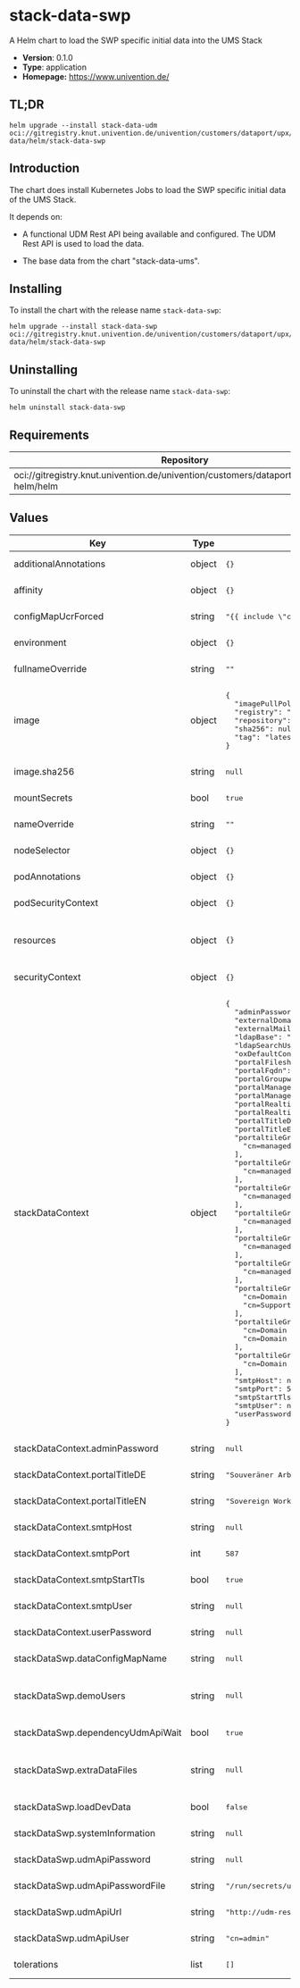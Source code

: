 # stack-data-swp

A Helm chart to load the SWP specific initial data into the UMS Stack

- **Version**: 0.1.0
- **Type**: application
- **Homepage:** <https://www.univention.de/>

## TL;DR

```console
helm upgrade --install stack-data-udm oci://gitregistry.knut.univention.de/univention/customers/dataport/upx/stack-data/helm/stack-data-swp
```

## Introduction

The chart does install Kubernetes Jobs to load the SWP specific initial data of
the UMS Stack.

It depends on:

- A functional UDM Rest API being available and configured. The UDM Rest API is
  used to load the data.

- The base data from the chart "stack-data-ums".

## Installing

To install the chart with the release name `stack-data-swp`:

```console
helm upgrade --install stack-data-swp oci://gitregistry.knut.univention.de/univention/customers/dataport/upx/stack-data/helm/stack-data-swp
```

## Uninstalling

To uninstall the chart with the release name `stack-data-swp`:

```console
helm uninstall stack-data-swp
```

## Requirements

| Repository | Name | Version |
|------------|------|---------|
| oci://gitregistry.knut.univention.de/univention/customers/dataport/upx/common-helm/helm | common | ^0.3.0 |

## Values

<table>
	<thead>
		<th>Key</th>
		<th>Type</th>
		<th>Default</th>
		<th>Description</th>
	</thead>
	<tbody>
		<tr>
			<td>additionalAnnotations</td>
			<td>object</td>
			<td><pre lang="json">
{}
</pre>
</td>
			<td>Additional custom annotations to add to deployed objects.</td>
		</tr>
		<tr>
			<td>affinity</td>
			<td>object</td>
			<td><pre lang="json">
{}
</pre>
</td>
			<td></td>
		</tr>
		<tr>
			<td>configMapUcrForced</td>
			<td>string</td>
			<td><pre lang="json">
"{{ include \"common.names.fullname\" . }}-ucr"
</pre>
</td>
			<td></td>
		</tr>
		<tr>
			<td>environment</td>
			<td>object</td>
			<td><pre lang="json">
{}
</pre>
</td>
			<td></td>
		</tr>
		<tr>
			<td>fullnameOverride</td>
			<td>string</td>
			<td><pre lang="json">
""
</pre>
</td>
			<td></td>
		</tr>
		<tr>
			<td>image</td>
			<td>object</td>
			<td><pre lang="json">
{
  "imagePullPolicy": "Always",
  "registry": "gitregistry.knut.univention.de",
  "repository": "univention/customers/dataport/upx/stack-data/data-loader",
  "sha256": null,
  "tag": "latest"
}
</pre>
</td>
			<td>Container image configuration</td>
		</tr>
		<tr>
			<td>image.sha256</td>
			<td>string</td>
			<td><pre lang="json">
null
</pre>
</td>
			<td>Define image sha256 as an alternative to `tag`</td>
		</tr>
		<tr>
			<td>mountSecrets</td>
			<td>bool</td>
			<td><pre lang="json">
true
</pre>
</td>
			<td></td>
		</tr>
		<tr>
			<td>nameOverride</td>
			<td>string</td>
			<td><pre lang="json">
""
</pre>
</td>
			<td></td>
		</tr>
		<tr>
			<td>nodeSelector</td>
			<td>object</td>
			<td><pre lang="json">
{}
</pre>
</td>
			<td></td>
		</tr>
		<tr>
			<td>podAnnotations</td>
			<td>object</td>
			<td><pre lang="json">
{}
</pre>
</td>
			<td></td>
		</tr>
		<tr>
			<td>podSecurityContext</td>
			<td>object</td>
			<td><pre lang="json">
{}
</pre>
</td>
			<td></td>
		</tr>
		<tr>
			<td>resources</td>
			<td>object</td>
			<td><pre lang="json">
{}
</pre>
</td>
			<td>Will be mapped into the containers which run the import job as attribute "resources". See https://kubernetes.io/docs/concepts/configuration/manage-resources-containers/ .</td>
		</tr>
		<tr>
			<td>securityContext</td>
			<td>object</td>
			<td><pre lang="json">
{}
</pre>
</td>
			<td></td>
		</tr>
		<tr>
			<td>stackDataContext</td>
			<td>object</td>
			<td><pre lang="json">
{
  "adminPassword": null,
  "externalDomainName": "univention-organization.test",
  "externalMailDomain": "univention-organization.test",
  "ldapBase": "dc=univention-organization,dc=intranet",
  "ldapSearchUsers": [],
  "oxDefaultContext": "10",
  "portalFileshareLinkBase": "https://fs.{{ .Values.stackDataContext.externalDomainName }}",
  "portalFqdn": "portal.{{ .Values.stackDataContext.externalDomainName }}",
  "portalGroupwareLinkBase": "https://webmail.{{ .Values.stackDataContext.externalDomainName }}",
  "portalManagementKnowledgeLinkBase": "https://wiki.{{ .Values.stackDataContext.externalDomainName }}",
  "portalManagementProjectLinkBase": "https://project.{{ .Values.stackDataContext.externalDomainName }}",
  "portalRealtimeCollaborationLinkBase": "https://ucc.{{ .Values.stackDataContext.externalDomainName }}",
  "portalRealtimeVideoconferenceLinkBase": "https://jitsi.{{ .Values.stackDataContext.externalDomainName }}",
  "portalTitleDE": "Souveräner Arbeitsplatz",
  "portalTitleEN": "Sovereign Workplace",
  "portaltileGroupFileshare": [
    "cn=managed-by-attribute-Fileshare,cn=groups,{{ .Values.stackDataContext.ldapBase }}"
  ],
  "portaltileGroupGroupware": [
    "cn=managed-by-attribute-Groupware,cn=groups,{{ .Values.stackDataContext.ldapBase }}"
  ],
  "portaltileGroupLiveCollaboration": [
    "cn=managed-by-attribute-Livecollaboration,cn=groups,{{ .Values.stackDataContext.ldapBase }}"
  ],
  "portaltileGroupManagementKnowledge": [
    "cn=managed-by-attribute-Knowledgemanagement,cn=groups,{{ .Values.stackDataContext.ldapBase }}"
  ],
  "portaltileGroupManagementLearn": [
    "cn=managed-by-attribute-Learnmanagement,cn=groups,{{ .Values.stackDataContext.ldapBase }}"
  ],
  "portaltileGroupManagementProject": [
    "cn=managed-by-attribute-Projectmanagement,cn=groups,{{ .Values.stackDataContext.ldapBase }}"
  ],
  "portaltileGroupUserAdmin": [
    "cn=Domain Admins,cn=groups,{{ .Values.stackDataContext.ldapBase }}",
    "cn=Support,cn=groups,{{ .Values.stackDataContext.ldapBase }}"
  ],
  "portaltileGroupUserAll": [
    "cn=Domain Admins,cn=groups,{{ .Values.stackDataContext.ldapBase }}",
    "cn=Domain Users,cn=groups,{{ .Values.stackDataContext.ldapBase }}"
  ],
  "portaltileGroupUserStandard": [
    "cn=Domain Users,cn=groups,{{ .Values.stackDataContext.ldapBase }}"
  ],
  "smtpHost": null,
  "smtpPort": 587,
  "smtpStartTls": true,
  "smtpUser": null,
  "userPassword": null
}
</pre>
</td>
			<td>Context used for rendering the data files</td>
		</tr>
		<tr>
			<td>stackDataContext.adminPassword</td>
			<td>string</td>
			<td><pre lang="json">
null
</pre>
</td>
			<td>Password for the default.admin user. This is only evaluated if loadDevData is set to true.</td>
		</tr>
		<tr>
			<td>stackDataContext.portalTitleDE</td>
			<td>string</td>
			<td><pre lang="json">
"Souveräner Arbeitsplatz"
</pre>
</td>
			<td>Portal title (Deutsch)</td>
		</tr>
		<tr>
			<td>stackDataContext.portalTitleEN</td>
			<td>string</td>
			<td><pre lang="json">
"Sovereign Workplace"
</pre>
</td>
			<td>Portal title (English)</td>
		</tr>
		<tr>
			<td>stackDataContext.smtpHost</td>
			<td>string</td>
			<td><pre lang="json">
null
</pre>
</td>
			<td>Self-service emails: SMTP host</td>
		</tr>
		<tr>
			<td>stackDataContext.smtpPort</td>
			<td>int</td>
			<td><pre lang="json">
587
</pre>
</td>
			<td>Self-service emails: SMTP port (default: `587`)</td>
		</tr>
		<tr>
			<td>stackDataContext.smtpStartTls</td>
			<td>bool</td>
			<td><pre lang="json">
true
</pre>
</td>
			<td>Self-service emails: SMTP via TLS (default: `true`)</td>
		</tr>
		<tr>
			<td>stackDataContext.smtpUser</td>
			<td>string</td>
			<td><pre lang="json">
null
</pre>
</td>
			<td>Self-service emails: SMTP username</td>
		</tr>
		<tr>
			<td>stackDataContext.userPassword</td>
			<td>string</td>
			<td><pre lang="json">
null
</pre>
</td>
			<td>Password for the default.user user. This is only evaluated if loadDevData is set to true.</td>
		</tr>
		<tr>
			<td>stackDataSwp.dataConfigMapName</td>
			<td>string</td>
			<td><pre lang="json">
null
</pre>
</td>
			<td>The name of the ConfigMap to import the data from</td>
		</tr>
		<tr>
			<td>stackDataSwp.demoUsers</td>
			<td>string</td>
			<td><pre lang="json">
null
</pre>
</td>
			<td>An additional set of demo users, typically supplied in a seperate values file in the form: - username: dummy.user   firstname: Dummy   lastname: User   primaryGroupCN: Domain Users   password: secretPW</td>
		</tr>
		<tr>
			<td>stackDataSwp.dependencyUdmApiWait</td>
			<td>bool</td>
			<td><pre lang="json">
true
</pre>
</td>
			<td>Wait for the udm-rest-api to be available</td>
		</tr>
		<tr>
			<td>stackDataSwp.extraDataFiles</td>
			<td>string</td>
			<td><pre lang="json">
null
</pre>
</td>
			<td>Allow to configure additional data files. This has to be a map from the desired filename to the content. The content has to be a valid YAML stream which the data loader is able to process.</td>
		</tr>
		<tr>
			<td>stackDataSwp.loadDevData</td>
			<td>bool</td>
			<td><pre lang="json">
false
</pre>
</td>
			<td>Load data which is useful during development (opt-in)</td>
		</tr>
		<tr>
			<td>stackDataSwp.systemInformation</td>
			<td>string</td>
			<td><pre lang="json">
null
</pre>
</td>
			<td>Display release version and deploy date in the portal menu</td>
		</tr>
		<tr>
			<td>stackDataSwp.udmApiPassword</td>
			<td>string</td>
			<td><pre lang="json">
null
</pre>
</td>
			<td>The password to access the UDM Rest API</td>
		</tr>
		<tr>
			<td>stackDataSwp.udmApiPasswordFile</td>
			<td>string</td>
			<td><pre lang="json">
"/run/secrets/univention.de/data-loader/udm_secret"
</pre>
</td>
			<td>The filename which contains the password</td>
		</tr>
		<tr>
			<td>stackDataSwp.udmApiUrl</td>
			<td>string</td>
			<td><pre lang="json">
"http://udm-rest-api/udm/"
</pre>
</td>
			<td>The URL by which the UDM Rest API can be reached</td>
		</tr>
		<tr>
			<td>stackDataSwp.udmApiUser</td>
			<td>string</td>
			<td><pre lang="json">
"cn=admin"
</pre>
</td>
			<td>The username to use to connect to the UDM Rest API</td>
		</tr>
		<tr>
			<td>tolerations</td>
			<td>list</td>
			<td><pre lang="json">
[]
</pre>
</td>
			<td></td>
		</tr>
	</tbody>
</table>

